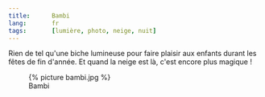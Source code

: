 ```yaml
---
title:      Bambi
lang:       fr
tags:       [lumière, photo, neige, nuit]
---
```


Rien de tel qu'une biche lumineuse pour faire plaisir aux enfants durant les fêtes de fin d'année. Et quand la neige est là, c'est encore plus magique !

<figure>
  {% picture bambi.jpg %}
  <figcaption>
  Bambi
  </figcaption>
</figure>
